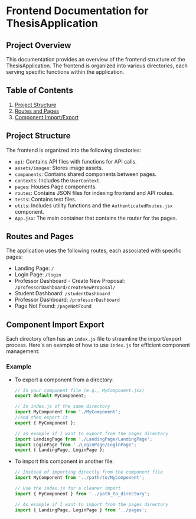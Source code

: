 # Frontend Documentation for ThesisApplication

## Project Overview
This documentation provides an overview of the frontend structure of the ThesisApplication. The frontend is organized into various directories, each serving specific functions within the application.

## Table of Contents
1. [Project Structure](#project-structure)
2. [Routes and Pages](#routes-and-pages)
3. [Component Import/Export](#component-import-export)

## Project Structure
The frontend is organized into the following directories:
- `api`: Contains API files with functions for API calls.
- `assets/images`: Stores image assets.
- `components`: Contains shared components between pages.
- `contexts`: Includes the `UserContext`.
- `pages`: Houses Page components.
- `routes`: Contains JSON files for indexing frontend and API routes.
- `tests`: Contains test files.
- `utils`: Includes utility functions and the `AuthenticatedRoutes.jsx` component.
- `App.jsx`: The main container that contains the router for the pages.

## Routes and Pages
The application uses the following routes, each associated with specific pages:

- Landing Page: `/`
- Login Page: `/login`
- Professor Dashboard - Create New Proposal: `/professorDashboard/createNewProposal/`
- Student Dashboard: `/studentDashboard`
- Professor Dashboard: `/professorDashboard`
- Page Not Found: `/pageNotFound`

## Component Import Export
Each directory often has an `index.js` file to streamline the import/export process. Here's an example of how to use `index.js` for efficient component management:

### Example
- To export a component from a directory:

  ```javascript
  // In your component file (e.g., MyComponent.jsx)
  export default MyComponent;

  // In index.js of the same directory
  import MyComponent from './MyComponent';
  //and then export it
  export { MyComponent };

  // as example if I want to export from the pages directory
  import LandingPage from './LandingPage/LandingPage';
  import LoginPage from './LoginPage/LoginPage';
  export { LandingPage, LoginPage };
    ```

- To import this component in another file:

    ```javascript
    // Instead of importing directly from the component file
    import MyComponent from '../path/to/MyComponent';

    // Use the index.js for a cleaner import
    import { MyComponent } from '../path_to_directory';

    // As example if I want to import from the pages directory
    import { LandingPage, LoginPage } from '../pages';
    ```
